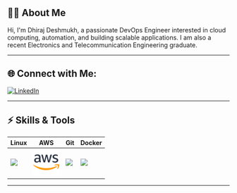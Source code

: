 
## 👨‍💻 About Me

Hi, I'm Dhiraj Deshmukh, a passionate DevOps Engineer interested in cloud computing, automation, and building scalable applications. I am also a recent Electronics and Telecommunication Engineering graduate.

---

## 🌐 Connect with Me:

[![LinkedIn](https://img.shields.io/badge/LinkedIn-0A66C2?style=for-the-badge&logo=linkedin&logoColor=white)](https://www.linkedin.com/in/dhirajdeshmukh8239/) 


---


## ⚡ Skills & Tools  

| Linux | AWS | Git | Docker |
|-------|-----|-----|--------|
| <img src="https://cdn.jsdelivr.net/gh/devicons/devicon/icons/linux/linux-original.svg" width="60"/> | <img src="https://raw.githubusercontent.com/devicons/devicon/master/icons/amazonwebservices/amazonwebservices-original-wordmark.svg" width="60"/> | <img src="https://cdn.jsdelivr.net/gh/devicons/devicon/icons/git/git-original.svg" width="60"/> | <img src="https://cdn.jsdelivr.net/gh/devicons/devicon/icons/docker/docker-original.svg" width="60"/> |

---








